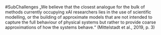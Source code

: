 #SubChallenges
„We believe that the closest analogue for the bulk of methods currently occupying xAI researchers lies in the use of scientific modelling, or the building of approximate models that are not intended to capture the full behaviour of physical systems but rather to provide coarse approximations of how the systems behave.“ (Mittelstadt et al., 2019, p. 3)